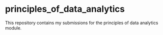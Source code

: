 # principles_of_data_analytics
This repository contains my submissions for the principles of data analytics module.
